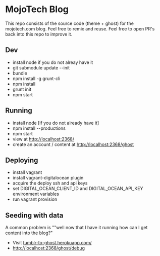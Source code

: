 MojoTech Blog
====
This repo consists of the source code (theme + ghost) for the  mojotech.com blog.
Feel free to remix and reuse. Feel free to open PR's back into this repo to improve it.


## Dev
* install node if you do not alreay have it
* git submodule update --init
* bundle
* npm install -g grunt-cli
* npm install
* grunt init
* npm start

## Running
* install node [if you do not already have it]
* npm install --productions
* npm start
* view at [http://localhost:2368/](http://localhost:2368/)
* create an account / content at [http://localhost:2368/ghost](http://localhost:2368/ghost)

## Deploying
* install vagrant
* install vagrant-digitalocean plugin
* acquire the deploy ssh and api keys
* set DIGITAL_OCEAN_CLIENT_ID and DIGITAL_OCEAN_API_KEY environment variables
* run vagrant provision

## Seeding with data
A common problem is ""well now that I have it running how can I get content into the blog?"

* Visit [tumblr-to-ghost.herokuapp.com/](http://tumblr-to-ghost.herokuapp.com/‎
)
* [http://localhost:2368/ghost/debug](http://localhost:2368/ghost/debug)
